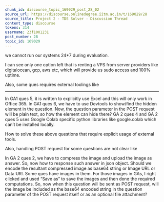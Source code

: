 ```yaml
---
chunk_id: discourse_topic_169029_post_28_02
source_url: https://discourse.onlinedegree.iitm.ac.in/t/169029/28
source_title: Project 2 - TDS Solver - Discussion Thread
content_type: discourse
tokens: 314
username: 23f1001231
post_number: 28
topic_id: 169029
---
```


 we cannot run our systems 24*7 during evaluation.

I can see only one option left that is renting a VPS from server providers like digitalocean, gcp, aws etc, which will provide us sudo access and 100% uptime.

Also, some ques requires external toolings like

---

In GA1 ques 5, it is written to explicitly use Excel and this will only work in Office 365.
In GA1 ques 6, we have to use Devtools to show/find the hidden element in the question. Now, the question parameter in the POST request will be plain text, so how the element can hide there?
GA 2 ques 4 and GA 2 ques 5 uses Google Colab specific python libraries like google.colab which can’t be installed locally.

How to solve these above questions that require explicit usage of external tools.

Also, handling POST request for some questions are not clear like

In GA 2 ques 2, we have to compress the image and upload the image as answer. So, now how to response such answer in json object. Should we encode the resultant compressed image as base64 string or Image URL or Data URI.
Some ques have images in them. For those images in GAs, I right clicked and used “Save as” to save the images and then done the required computations. So, now when this question will be sent as POST request, will the image be included as the base64 encoded string in the question parameter of the POST request itself or as an optional file attachment?
